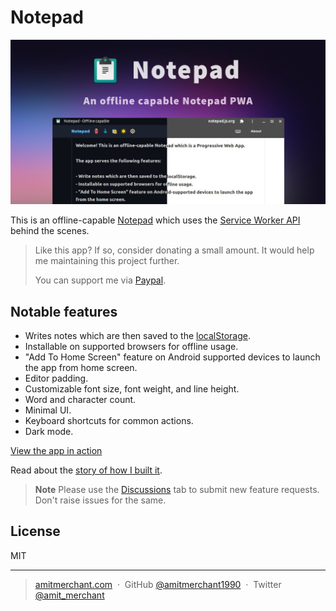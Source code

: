 Notepad
========

[![Notepad Cover Image](/art/cover.png)](https://notepad.js.org/)

This is an offline-capable [Notepad](https://notepad.js.org/) which uses the [Service Worker API](https://developer.mozilla.org/en-US/docs/Web/API/Service_Worker_API) behind the scenes.

> Like this app? If so, consider donating a small amount. It would help me maintaining this project further.
>
> You can support me via [Paypal](https://paypal.me/AmitMerchant).

## Notable features

  - Writes notes which are then saved to the [localStorage](https://developer.mozilla.org/en/docs/Web/API/Window/localStorage).
  - Installable on supported browsers for offline usage.
  - "Add To Home Screen" feature on Android supported devices to launch the app from home screen.
  - Editor padding.
  - Customizable font size, font weight, and line height.
  - Word and character count.
  - Minimal UI.
  - Keyboard shortcuts for common actions.
  - Dark mode.

[View the app in action](https://twitter.com/amit_merchant/status/756876111959601152)

Read about the [story of how I built it](https://www.amitmerchant.com/Building-Simple-Offline-Notepad-Using-Service-Worker/).

> **Note**
> Please use the [Discussions](https://github.com/amitmerchant1990/notepad/discussions) tab to submit new feature requests. Don't raise issues for the same.

## License

MIT

---

> [amitmerchant.com](https://www.amitmerchant.com) &nbsp;&middot;&nbsp;
> GitHub [@amitmerchant1990](https://github.com/amitmerchant1990) &nbsp;&middot;&nbsp;
> Twitter [@amit_merchant](https://twitter.com/amit_merchant)
